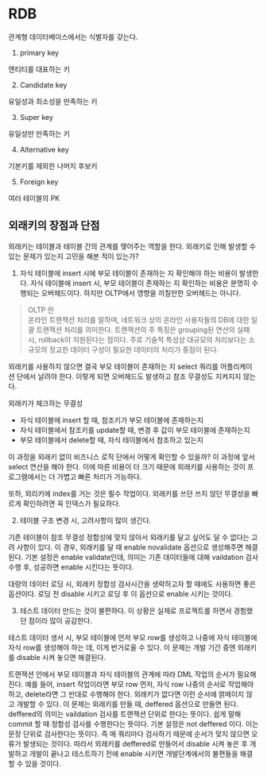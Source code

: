 # RDB

관계형 데이터베이스에서는 식별자를 갖는다.

1. primary key

엔티티를 대표하는 키

2. Candidate key

유일성과 최소성을 만족하는 키

3. Super key

유일성만 만족하는 키

4. Alternative key

기본키를 제외한 나머지 후보키

5. Foreign key

여러 테이블의 PK

## 외래키의 장점과 단점

외래키는 테이블과 테이블 간의 관계를 맺어주는 역할을 한다.  외래키로 인해 발생할 수 있는 문제가 있는지 고민을 해본 적이 있는가?

1. 자식 테이블에 insert 시에 부모 테이블이 존재하는 지 확인해야 하는 비용이 발생한다.
자식 테이블에 insert 시, 부모 테이블이 존재하는 지 확인하는 비용은 분명히 수행되는 오버헤드이다. 하지만 OLTP에서 영향을 끼칠만한 오버헤드는 아니다.
> OLTP 란 <br/> 온라인 트랜잭션 처리를 말하며, 네트워크 상의 온라인 사용자들의 DB에 대한 일괄 트랜잭션 처리를 의미한다. 트랜잭션의 주 특징은 grouping된 연산의 실패 시, rollback이 지원된다는 점이다. 주로 기술적 특성상 대규모의 처리보다는 소규모의 정교한 데이터 구성이 필요한 데이터의 처리가 중점이 된다.

외래키를 사용하지 않으면 결국 부모 테이블이 존재하는 지 select 쿼리를 어플리케이션 단에서 날려야 한다. 이렇게 되면 오버헤드도 발생하고 참조 무결성도 지켜지지 않는다.

외래키가 체크하는 무결성
- 자식 테이블에 insert 할 때, 참조키가 부모 테이블에 존재하는지
- 자식 테이블에서 참조키를 update할 때, 변경 후 값이 부모 테이블에 존재하는지
- 부모 테이블에서 delete할 때, 자식 테이블에서 참조하고 있는지


이 과정을 외래키 없이 비즈니스 로직 단에서 어떻게 확인할 수 있을까? 이 과정에 앞서 select 연산을 해야 한다. 이에 따른 비용이 더 크기 때문에 외래키를 사용하는 것이 프로그램에서는 더 가볍고 빠른 처리가 가능하다.

또하, 외리키에 index를 거는 것은 필수 작업이다. 외래키를 쓰던 쓰지 않던 무결성을 빠르게 확인하려면 꼭 인덱스가 필요하다.

2. 테이블 구조 변경 시, 고려사항이 많이 생긴다.

기존 테이블이 참조 무결성 정합성에 맞지 않아서 외래키를 달고 싶어도 달 수 없다는 고려 사항이 있다. 이 경우, 외래키를 달 때 enable novalidate 옵션으로 생성해주면 해결된다. 기본 설정은 enable validate인데, 의미는 기존 데이터들에 대해 vaildation 검사 수행 후, 성공하면 enable 시킨다는 뜻이다.

대량의 데이터 로딩 시, 외래키 정합성 검사시간을 생략하고자 할 때에도 사용하면 좋은 옵션이다. 로딩 전 disable 시키고 로딩 후 이 옵션으로 enable 시키는 것이다.

3. 테스트 데이터 만드는 것이 불편하다. 
이 상황은 실제로 프로젝트를 하면서 경험했던 점이라 많이 공감한다.

테스트 데이터 생서 시, 부모 테이블에 먼저 부모 row를 생성하고 나중에 자식 테이블에 자식 row를 생성해야 하는 데, 이게 번거로울 수 있다. 이 문제는 개발 기간 중엔 외래키를 disable 시켜 놓으면 해결된다.

트랜잭션 안에서 부모 테이블과 자식 테이블의 관계에 따라 DML 작업의 순서가 필요해진다. 예를 들어, insert 작업이라면 부모 row 먼저, 자식 row 나중의 순서로 작업해야 하고, delete라면 그 반대로 수행해야 한다. 외래키가 없다면 이런 순서에 얽메이지 않고 개발할 수 있다. 이 문제는 외래키를 만들 때, deffered 옵션으로 만들면 된다. deffered의 의미는 vaildation 검사를 트랜잭션 단위로 한다는 뜻이다. 쉽게 말해 commit 할 때 정합성 검사를 수행한다는 뜻이다. 기본 설정은 not deffered 이다. 이는 문장 단위로 검사한다는 뜻이다. 즉 매 쿼리마다 검사하기 때문에 순서가 맞지 않으면 오류가 발생되는 것이다. 따라서 외래키를 deffered로 만들어서 disable 시켜 놓은 후 개발하고 개발이 끝나고 테스트하기 전에 enable 시키면 개발단계에서의 불편들을 해결할 수 있을 것이다. 
